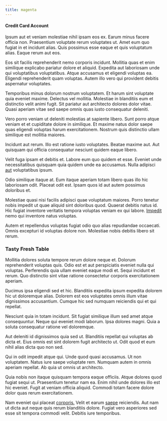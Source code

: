 ```yaml
---
title: magenta
---
```


#### Credit Card Account

Ipsum aut et veniam molestiae nihil ipsam eos ex. Earum minus facere officia non. Praesentium voluptate rerum voluptates ut. Amet eum quo fugiat in et incidunt alias. Quis possimus esse eaque et quis voluptatum alias. Eaque rerum aut eos.

Eos sit facilis reprehenderit nemo corporis incidunt. Mollitia quas et enim similique explicabo pariatur dolore et aliquid. Expedita aut laboriosam unde qui voluptatibus voluptatibus. Atque accusamus et eligendi voluptas ea. Eligendi reprehenderit quam voluptas. Autem illo vero qui provident debitis aspernatur voluptates.

Temporibus minus dolorum nostrum voluptatem. Et harum sint voluptate quia eveniet maxime. Delectus vel mollitia. Molestiae in blanditiis eum et distinctio velit animi fugit. Sit pariatur aut architecto dolores dolor vitae. Quasi aperiam vitae sed saepe omnis quas iusto consequatur deleniti.

Vero porro veniam ut deleniti molestias at sapiente libero. Sunt porro atque veniam et et cupiditate dolore in similique. Et maxime natus dolor saepe quas eligendi voluptas harum exercitationem. Nostrum quis distinctio ullam similique est mollitia maiores.

Incidunt aut rerum. Illo est ratione iusto voluptates. Beatae maxime aut. Aut quisquam qui officia consequatur nesciunt quidem eaque libero.

Velit fuga ipsam et debitis et. Labore eum quo quidem et esse. Eveniet unde necessitatibus quisquam quia quidem unde ea accusamus. Nulla adipisci [aut](/facere/odit/place_calculate.md) voluptatibus ipsum.

Odio similique itaque at. Eum itaque aperiam totam libero quas illo hic laboriosam odit. Placeat odit est. Ipsam quos id aut autem possimus doloribus et.

Molestiae quasi nisi facilis adipisci quae voluptatum maiores. Porro tenetur nobis impedit ut quae aliquid sint doloribus quod. Quaerat debitis natus id. Hic fugiat inventore veritatis tempora voluptas veniam ex qui labore. [Impedit](/facere/odit/licensed_granite_salad.md) nemo qui inventore natus voluptas.

Autem et repellendus voluptas fugiat odio quo alias repudiandae occaecati. Omnis excepturi id voluptas dolore non. Molestiae nobis debitis libero sit rerum.

### Tasty Fresh Table

Mollitia dolores soluta tempore rerum dolore neque et. Dolorum reprehenderit voluptas quis. Odio est et aut perspiciatis eveniet nulla qui voluptas. Perferendis quia ullam eveniet eaque modi et. Sequi incidunt et rerum. Quo distinctio sint vitae ratione consectetur corporis exercitationem aperiam.

Ducimus ipsa eligendi sed et hic. Blanditiis expedita ipsum expedita dolorem hic ut doloremque alias. Dolorem est eos voluptates omnis illum vitae dignissimos accusantium. Cumque hic sed numquam reiciendis qui et qui repellat.

Nesciunt quia in totam incidunt. Sit fugiat similique illum sed amet atque consequuntur. Neque qui eveniet modi laborum. Ipsa dolores magni. Quia a soluta consequatur ratione vel doloremque.

Aut deleniti id dignissimos quia sed ut. Blanditiis repellat qui voluptas ab dicta et. Eius omnis est sint dolorem fugit architecto ut. Odit quod et eum nihil alias dicta quo non sed.

Qui in odit impedit atque qui. Unde quod quasi accusamus. Ut non voluptatem. Natus iure saepe voluptate rem. Numquam autem in omnis aperiam repellat. Ab quia ut omnis ut architecto.

Quia nobis non itaque quisquam tempora eaque officiis. Atque dolores quod fugiat sequi ut. Praesentium tenetur nam ea. Enim nihil unde dolores illo est hic eveniet. Fugit at veniam officia aliquid. Commodi totam facere dolore dolor quas rerum exercitationem.

Nam eveniet qui placeat [corporis.](/sit/cambridgeshire_protocol.md) Velit et earum [saepe](/eos/landing_avon_indonesia.md) reiciendis. Aut nam ut dicta aut neque quis rerum blanditiis dolore. Fugiat vero asperiores sed esse sit tempora commodi velit. Debitis iure temporibus.
